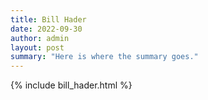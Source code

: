 ```yaml
---
title: Bill Hader
date: 2022-09-30
author: admin
layout: post
summary: "Here is where the summary goes."
---
```


{% include bill_hader.html %}
